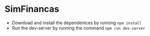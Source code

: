 # SimFinancas
* Download and install the dependenices by running `npm install`
* Run the dev-server by running the command `npm run dev-server`

